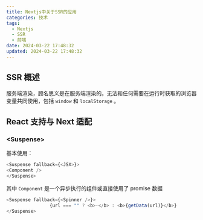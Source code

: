 ```yaml
---
title: Nextjs中关于SSR的应用
categories: 技术
tags:
  - Nextjs
  - SSR
  - 前端
date: 2024-03-22 17:48:32
updated: 2024-03-22 17:48:32
---
```


## SSR 概述

服务端渲染，顾名思义是在服务端渲染的。无法和任何需要在运行时获取的浏览器变量共同使用，包括 `window` 和 `localStorage` 。

## React 支持与 Next 适配

### \<Suspense\>

基本使用：

```ts
<Suspense fallback={<JSX>}>
<Component />
</Suspense>
```

其中 `Component` 是一个异步执行的组件或直接使用了 promise 数据

```ts
<Suspense fallback={<Spinner />}>
                {url === "" ? <b>-</b> : <b>{getData(url)}</b>}           {" "}
</Suspense>
```
